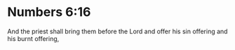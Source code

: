 # Numbers 6:16

And the priest shall bring them before the Lord and offer his sin offering and his burnt offering,
